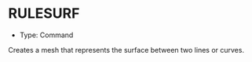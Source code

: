 # RULESURF

- Type: Command

Creates a mesh that represents the surface between two lines or curves.
